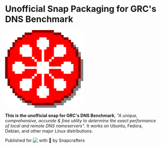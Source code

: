 # Unofficial Snap Packaging for GRC's DNS Benchmark
<!--
	Use the Staticaly service for easy access to in-repo pictures:
	https://www.staticaly.com/
-->
![Icon of GRC's DNS Benchmark](gui/DNSBench.256px.png "Icon of GRC's DNS Benchmark")

**This is the unofficial snap for GRC's DNS Benchmark**, *"A unique, comprehensive, accurate & free utility to determine the exact performance of local and remote DNS nameservers"*. It works on Ubuntu, Fedora, Debian, and other major Linux distributions.

<!-- Uncomment and modify this when you are provided a snap status badge
[![Status Badge of the `dnsbench` Snap](https://snapcraft.io/dnsbench/badge.svg)](https://snapcraft.io/dnsbench)
-->

<!-- Uncomment and modify this when you have a screenshot
![Screenshot of the Snapped Application](local/screenshots/screenshot.png "Screenshot of the Snapped Application")
-->

Published for <img src="http://anything.codes/slack-emoji-for-techies/emoji/tux.png" align="top" width="24" /> with 💝 by Snapcrafters

<!-- Uncomment and modify this when you have published the snap to the Snap Store
## Installation
([Don't have snapd installed?](https://snapcraft.io/docs/core/install))

### In a Terminal
    # Install the snap #
    sudo snap install --channel=edge --devmode dnsbench
    #sudo snap install --channel=beta dnsbench
    #sudo snap install dnsbench
    
    # Connect the snap to essential security confinement interfaces #
    ## (Proper reasoning for connecting _plug_name_) ##
    sudo snap connect dnsbench:_plug_name_
    
    # Connect the snap to optional security confinement interfaces #
    ## (Proper reasoning for connecting _plug_name_) ##
    sudo snap connect dnsbench:_plug_name_
    
    # Launch the application #
    dnsbench
    snap run dnsbench # If you have another existing installation

### The Graphical Way
[![Get it from the Snap Store](https://snapcraft.io/static/images/badges/en/snap-store-black.svg)](https://snapcraft.io/dnsbench)
-->

<!-- Uncomment when you have test results
## What is Working
* [A list of functionallities that are verified working]

## What is NOT Working...yet 
Check out the [issue tracker](https://github.com/brlin-tw/dnsbench-snap/issues) for known issues.
-->

<!-- Uncomment when you have initialized the URLs
## Support
* Report issues regarding using this snap to the issue tracker:  
  <https://github.com/brlin-tw/dnsbench-snap/issues>
* You may also post on the Snapcraft Forum, under the `snap` topic category:  
  <https://forum.snapcraft.io/c/snap>
-->
